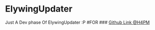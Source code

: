 # ElywingUpdater
Just A Dev phase Of ElywingUpdater :P
#FOR ### 
[Github Link @H4PM](https://github.com/H4PM/Elywing)
